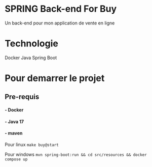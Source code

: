 # SPRING Back-end For Buy

Un back-end pour mon application de vente en ligne

# Technologie

Docker Java Spring Boot

# Pour demarrer le projet

## Pre-requis

#### - Docker 
#### - Java 17
#### - maven
Pour linux `make buy@start`

Pour windows `mvn spring-boot:run && cd src/resources && docker compose up`
